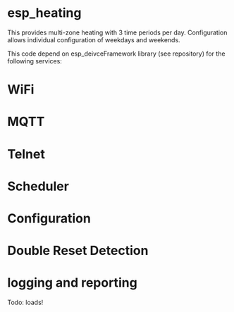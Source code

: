 # esp_heating

This provides multi-zone heating with 3 time periods per day. Configuration allows individual configuration of weekdays and weekends.

This code depend on esp_deivceFramework library (see repository) for the following services:

# WiFi
# MQTT
# Telnet
# Scheduler
# Configuration
# Double Reset Detection
# logging and reporting

Todo: loads!
